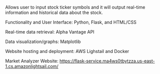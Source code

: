 Allows user to input stock ticker symbols and it will output real-time information and historical data about the stock.

Functionality and User Interface: Python, Flask, and HTML/CSS

Real-time data retrieval: Alpha Vantage API

Data visualization/graphs: Matplotlib

Website hosting and deployment: AWS Lighstail and Docker

Market Analyzer Website: https://flask-service.ma4ws0tbytzza.us-east-1.cs.amazonlightsail.com/